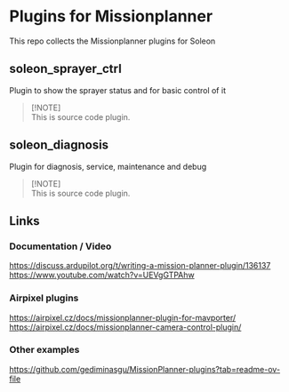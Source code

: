 # Plugins for Missionplanner 
This repo collects the Missionplanner plugins for Soleon

## soleon_sprayer_ctrl
Plugin to show the sprayer status and for basic control of it  
>  [!NOTE]  
>  This is source code plugin.
  

## soleon_diagnosis
Plugin for diagnosis, service, maintenance and debug  
>  [!NOTE]  
>  This is source code plugin.
  

## Links  
### Documentation / Video  
https://discuss.ardupilot.org/t/writing-a-mission-planner-plugin/136137  
https://www.youtube.com/watch?v=UEVgGTPAhw   
  
### Airpixel plugins  
https://airpixel.cz/docs/missionplanner-plugin-for-mavporter/  
https://airpixel.cz/docs/missionplanner-camera-control-plugin/  
  
### Other examples
https://github.com/gediminasgu/MissionPlanner-plugins?tab=readme-ov-file  
  
